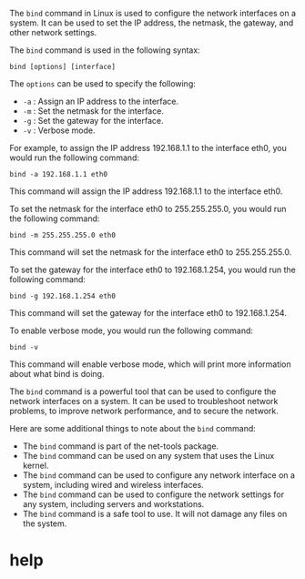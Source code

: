 The `bind` command in Linux is used to configure the network interfaces on a system. It can be used to set the IP address, the netmask, the gateway, and other network settings.

The `bind` command is used in the following syntax:

```
bind [options] [interface]
```

The `options` can be used to specify the following:

* `-a` : Assign an IP address to the interface.
* `-m` : Set the netmask for the interface.
* `-g` : Set the gateway for the interface.
* `-v` : Verbose mode.

For example, to assign the IP address 192.168.1.1 to the interface eth0, you would run the following command:

```
bind -a 192.168.1.1 eth0
```

This command will assign the IP address 192.168.1.1 to the interface eth0.

To set the netmask for the interface eth0 to 255.255.255.0, you would run the following command:

```
bind -m 255.255.255.0 eth0
```

This command will set the netmask for the interface eth0 to 255.255.255.0.

To set the gateway for the interface eth0 to 192.168.1.254, you would run the following command:

```
bind -g 192.168.1.254 eth0
```

This command will set the gateway for the interface eth0 to 192.168.1.254.

To enable verbose mode, you would run the following command:

```
bind -v
```

This command will enable verbose mode, which will print more information about what bind is doing.

The `bind` command is a powerful tool that can be used to configure the network interfaces on a system. It can be used to troubleshoot network problems, to improve network performance, and to secure the network.

Here are some additional things to note about the `bind` command:

* The `bind` command is part of the net-tools package.
* The `bind` command can be used on any system that uses the Linux kernel.
* The `bind` command can be used to configure any network interface on a system, including wired and wireless interfaces.
* The `bind` command can be used to configure the network settings for any system, including servers and workstations.
* The `bind` command is a safe tool to use. It will not damage any files on the system.




# help 

```

```

